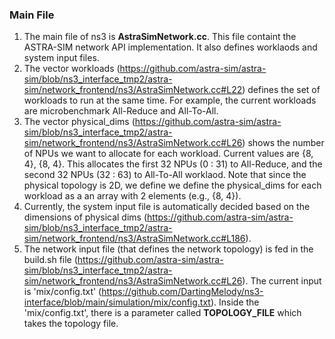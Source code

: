 ### Main File ###
1. The main file of ns3 is **AstraSimNetwork.cc**. This file containt the ASTRA-SIM network API implementation. It also defines worklaods and system input files.
2. The vector workloads (https://github.com/astra-sim/astra-sim/blob/ns3_interface_tmp2/astra-sim/network_frontend/ns3/AstraSimNetwork.cc#L22) defines the set of workloads to run at the same time. For example, the current workloads are microbenchmark All-Reduce and All-To-All.
3. The vector physical_dims (https://github.com/astra-sim/astra-sim/blob/ns3_interface_tmp2/astra-sim/network_frontend/ns3/AstraSimNetwork.cc#L26) shows the number of NPUs we want to allocate for each workload. Current values are {8, 4}, {8, 4}. This allocates the first 32 NPUs (0 : 31) to All-Reduce, and the second 32 NPUs (32 : 63) to All-To-All worklaod. Note that since the physical topology is 2D, we define we define the physical_dims for each workload as a an array with 2 elements (e.g., {8, 4}).
4. Currently, the system input file is automatically decided based on the dimensions of physical dims (https://github.com/astra-sim/astra-sim/blob/ns3_interface_tmp2/astra-sim/network_frontend/ns3/AstraSimNetwork.cc#L186). 
5. The network input file (that defines the network topology) is fed in the build.sh file (https://github.com/astra-sim/astra-sim/blob/ns3_interface_tmp2/astra-sim/network_frontend/ns3/AstraSimNetwork.cc#L26). The current input is 'mix/config.txt' (https://github.com/DartingMelody/ns3-interface/blob/main/simulation/mix/config.txt). Inside the 'mix/config.txt', there is a parameter called **TOPOLOGY_FILE** which takes the topology file.
